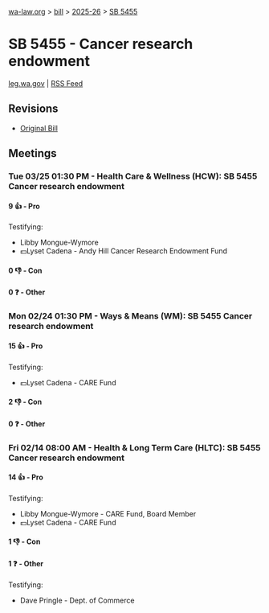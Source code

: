 [wa-law.org](/) > [bill](/bill/) > [2025-26](/bill/2025-26/) > [SB 5455](/bill/2025-26/sb/5455/)

# SB 5455 - Cancer research endowment
[leg.wa.gov](https://app.leg.wa.gov/billsummary?BillNumber=5455&Year=2025&Initiative=false) | [RSS Feed](./rss.xml)

## Revisions
* [Original Bill](1/)

## Meetings
### Tue 03/25 01:30 PM - Health Care & Wellness (HCW): SB 5455 Cancer research endowment
#### 9 👍 - Pro
Testifying:
* Libby Mongue-Wymore
* 💵Lyset Cadena - Andy Hill Cancer Research Endowment Fund

#### 0 👎 - Con

#### 0 ❓ - Other

### Mon 02/24 01:30 PM - Ways & Means (WM): SB 5455 Cancer research endowment
#### 15 👍 - Pro
Testifying:
* 💵Lyset Cadena - CARE Fund

#### 2 👎 - Con

#### 0 ❓ - Other

### Fri 02/14 08:00 AM - Health & Long Term Care (HLTC): SB 5455 Cancer research endowment
#### 14 👍 - Pro
Testifying:
* Libby Mongue-Wymore - CARE Fund, Board Member
* 💵Lyset Cadena - CARE Fund

#### 1 👎 - Con

#### 1 ❓ - Other
Testifying:
* Dave Pringle - Dept. of Commerce
